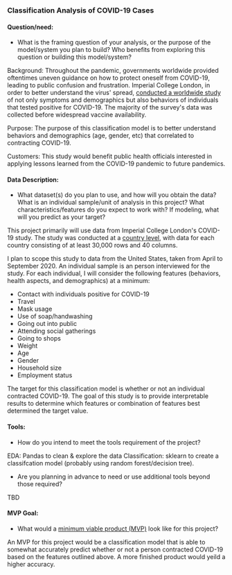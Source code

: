 ### Classification Analysis of COVID-19 Cases

#### Question/need:
* What is the framing question of your analysis, or the purpose of the model/system you plan to build? Who benefits from exploring this question or building this model/system?

Background: Throughout the pandemic, governments worldwide provided oftentimes uneven guidance on how to protect oneself from COVID-19, leading to public confusion and frustration.  Imperial College London, in order to better understand the virus' spread, [conducted a worldwide study](https://github.com/YouGov-Data/covid-19-tracker) of not only symptoms and demographics but also behaviors of individuals that tested positive for COVID-19. The majority of the survey's data was collected before widespread vaccine availability. 

Purpose: The purpose of this classification model is to better understand behaviors and demographics (age, gender, etc) that correlated to contracting COVID-19.

Customers: This study would benefit public health officials interested in applying lessons learned from the COVID-19 pandemic to future pandemics.  


#### Data Description:
* What dataset(s) do you plan to use, and how will you obtain the data? What is an individual sample/unit of analysis in this project? What characteristics/features do you expect to work with? If modeling, what will you predict as your target?

This project primarily will use data from Imperial College London's COVID-19 study. The study was conducted at a [country level](https://github.com/YouGov-Data/covid-19-tracker/tree/master/data), with data for each country consisting of at least 30,000 rows and 40 columns. 

I plan to scope this study to data from the United States, taken from April to September 2020. An individual sample is an person interviewed for the study. For each individual, I will consider the following features (behaviors, health aspects, and demographics) at a minimum:
- Contact with individuals positive for COVID-19
- Travel 
- Mask usage
- Use of soap/handwashing
- Going out into public
- Attending social gatherings
- Going to shops
- Weight
- Age
- Gender
- Household size
- Employment status

The target for this classification model is whether or not an individual contracted COVID-19. The goal of this study is to provide interpretable results to determine which features or combination of features best determined the target value. 

#### Tools:
* How do you intend to meet the tools requirement of the project? 

EDA: Pandas to clean & explore the data
Classification: sklearn to create a classifcation model (probably using random forest/decision tree). 

* Are you planning in advance to need or use additional tools beyond those required?

TBD

#### MVP Goal:
* What would a [minimum viable product (MVP)](./mvp.md) look like for this project?

An MVP for this project would be a classification model that is able to somewhat accurately predict whether or not a person contracted COVID-19 based on the features outlined above. A more finished product would yeild a higher accuracy. 
